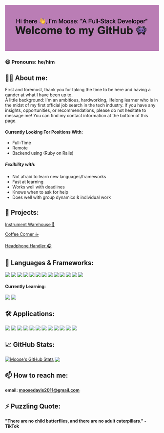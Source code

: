![doosemavis/header](https://github.com/doosemavis/doosemavis/blob/main/header.png?raw=true)

### 😄 Pronouns: he/him

## 💁‍♂️ About me: 

First and foremost, thank you for taking the time to be here and having a gander at what I have been up to.  
A little background: I'm an ambitious, hardworking, lifelong learner who is in the midst of my first official job search in the tech industry.  If you have any insights, opportunities, or recommendations, please do not hesitate to message me!  You can find my contact information at the bottom of this page.  


#### Currently Looking For Positions With: 
* Full-Time
* Remote
* Backend using (Ruby on Rails)

##### Fexibility with: 
* Not afraid to learn new languages/frameworks 
* Fast at learning
* Works well with deadlines
* Knows when to ask for help
* Does well with group dynamics & individual work



## 🚧 Projects: 
 [Instrument Warehouse 🎹](https://github.com/doosemavis/instrument_warehouse)

 [Coffee Corner ☕️](https://github.com/doosemavis/coffee_corner)

 [Headphone Handler 🎧](https://github.com/doosemavis/headphone_handler)


## 👾 Languages & Frameworks: 
![](https://img.shields.io/badge/Ruby-critical?style=for-the-badge&logo=ruby&logoColor=white&color=CC342D)
![](https://img.shields.io/badge/Sinatra-critical?style=for-the-badge&logo=ruby&logoColor=white&color=CC342D)
![](https://img.shields.io/badge/Ruby_on_Rails-critical?style=for-the-badge&logo=ruby-on-rails&logoColor=white&color=CC342D)
![](https://img.shields.io/badge/ActiveRecord-critical?style=for-the-badge&logo=ruby-on-rails&logoColo=white&color=CC342D)
![](https://img.shields.io/badge/SQLite-informational?style=for-the-badge&logo=sqlite&logoColor=white&color=003B57)
![](https://img.shields.io/badge/PostgreSQL-informational?style=for-the-badge&logo=postgresql&logoColor=white&color=336791)
![](https://img.shields.io/badge/JavaScript-yellow?style=for-the-badge&logo=javascript&logoColor=white&color=F7DF1E)
![](https://img.shields.io/badge/React.js-blue?style=for-the-badge&logo=react&logoColor=white&color=61DAFB)
![](https://img.shields.io/badge/Redux-purple?style=for-the-badge&logo=redux&logoColor=white&color=764ABC)
![](https://img.shields.io/badge/HTML5-orange?style=for-the-badge&logo=html5&logoColor=white&color=E34F26)
![](https://img.shields.io/badge/CSS3-informational?style=for-the-badge&logo=css3&logoColor=white&color=1572B6)
![](https://img.shields.io/badge/JSON-black?style=for-the-badge&logo=json&logoColor=white&color=000000)
![](https://img.shields.io/badge/Git-orange?style=for-the-badge&logo=git&logoColor=white&color=F05032)

  #### Currently Learning: 
  ![](https://img.shields.io/badge/Golang-blue?style=for-the-badge&logo=go&logoColor=white&color=00ADD8)
  ![](https://img.shields.io/badge/Node.js-green?style=for-the-badge&logo=node.js&logoColor=white&color=339933)


## 🛠 Applications: 
![](https://img.shields.io/badge/GitHub-black?style=for-the-badge&logo=github&logoColor=white&color=181717)
![](https://img.shields.io/badge/VSCode-lightblue?style=for-the-badge&logo=visual-studio-code&logoColor=white&color=007ACC)
![](https://img.shields.io/badge/Slack-purple?style=for-the-badge&logo=slack&logoColor=white&color=4A154B)
![](https://img.shields.io/badge/Zendesk-green?style=for-the-badge&logo=zendesk&logoColor=white&color=03363D)
![](https://img.shields.io/badge/Jira-blue?style=for-the-badge&logo=jira&logoColor=white&color=0052CC)
![](https://img.shields.io/badge/Airtable-blue?style=for-the-badge&logo=airtable&logoColor=white&color=18BFFF)
![](https://img.shields.io/badge/Asana-grey?style=for-the-badge&logo=asana&logoColor=white&color=273347)
![](https://img.shields.io/badge/Adobe_Illustrator-orange?style=for-the-badge&logo=adobe-illustrator&logoColor=white&color=FF9A00)
![](https://img.shields.io/badge/Adobe_InDesign-pink?style=for-the-badge&logo=adobe-indesign&logoColor=white&color=FF3366)
![](https://img.shields.io/badge/Adobe_Acrobat_Reader-red?style=for-the-badge&logo=adobe-acrobat-reader&logoColor=white&color=EC1C24)
![](https://img.shields.io/badge/Google_Drive-blue?style=for-the-badge&logo=google-drive&logoColor=white&color=4285F4)
![](https://img.shields.io/badge/Microsoft_Office-orange?style=for-the-badge&logo=microsoft-office&logoColor=white&color=D83B01)

  
  
## 📈 GitHub Stats: 
<a href="https://github.com/doosemavis/doosemavis">
  <img align="center" src="https://github-readme-stats.vercel.app/api?username=doosemavis&show_icons=true&line_height=27&count_private=true&title_color=ffffff&text_color=c9cacc&icon_color=2bbc8a&bg_color=1d1f21" alt="Moose's GitHub Stats" />
</a>
<a href="https://github.com/doosemavis/doosemavis">
  <img align="center" src="https://github-readme-stats.vercel.app/api/top-langs/?username=doosemavis&hide=html,less,tex&title_color=ffffff&text_color=c9cacc&icon_color=2bbc8a&bg_color=1d1f21" />
</a>




## 📫 How to reach me: 
#### email: moosedavis2011@gmail.com



## ⚡ Puzzling Quote: 
#### "There are no child butterflies, and there are no adult caterpillars." - TikTok
